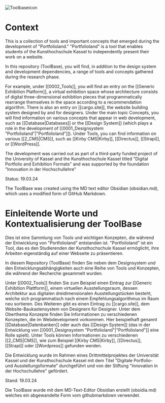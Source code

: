 
![Toolbaseicon](https://github.com/portfolioland-a-1/portfolioland-toolbase/assets/170711089/02f32c76-6ee1-4252-9f61-a2e1ac41aaf7)

# Context
This is a collection of tools and important concepts that emerged during the development of "Portfolioland." "Portfolioland" is a tool that enables students of the Kunsthochschule Kassel to independently present their work on a website.

In this repository (ToolBase), you will find, in addition to the design system and development dependencies, a range of tools and concepts gathered during the research phase.

For example, under [[0002_Tools]], you will find an entry on the [[Generic Exhibition Platform]], a virtual exhibition space whose architecture consists of digital three-dimensional exhibition pieces that programmatically rearrange themselves in the space according to a recommendation algorithm. There is also an entry on [[cargo.site]], the website building system designed by and for designers. Under the main topic Concepts, you will find information on various concepts that appear in web development, such as [[Database|Databases]] or the [[Design System]] (which plays a role in the development of [[0001_Designsystem "Portfolioland"|"Portfolioland"]]). Under Tools, you can find information on various [[2_CMS|CMS]], such as [[Kirby CMS|Kirby]], [[Directus]], [[Strapi]], or [[WordPress]].

The development was carried out as part of a third-party funded project of the University of Kassel and the Kunsthochschule Kassel titled "Digital Portfolio and Exhibition Formats" and was supported by the foundation "Innovation in der Hochschullehre"

Status: 19.03.24

The ToolBase was created using the MD text editor Obsidian (obsidian.md), which uses a modified form of GitHub Markdown.


# Einleitende Worte und Kontextualisierung der ToolBase

Dies ist eine Sammlung von Tools und wichtigen Konzepten, die während der Entwicklung von "Portfolioland" entstanden ist. "Portfolioland" ist ein Tool, das es den Studierenden der Kunsthochschule Kassel ermöglicht, ihre Arbeiten eigenständig auf einer Webseite zu präsentieren.

In diesem Repository (ToolBase) finden Sie neben dem Designsystem und den Entwicklungsabhängigkeiten auch eine Reihe von Tools und Konzepten, die während der Recherche gesammelt wurden.

Unter [[0002_Tools]] finden Sie zum Beispiel einen Eintrag zur [[Generic Exhibition Plattform]], einem virtuellen Ausstellungsraum, dessen Architektur aus digitalen dreidimensionalen Ausstellungstücken besteht, welche sich programmatisch nach einem Empfehlungsalgorithmus im Raum neu sortieren. 
Des Weiteren gibt es einen Eintrag zu [[cargo.site]], dem Website-Baukastensystem von Designern für Designer. Unter dem Oberthema Konzepte finden Sie Informationen zu verschiedenen Konzepten, die im Webdevelopment vorkommen. Hier beispielhaft genannt [[Database|Datenbanken]] oder auch das [[Design System]] (das in der Entwicklung von [[0001_Designsystem "Portfolioland"|"Portfolioland"]] eine Rolle spielt).
Unter Tools können Informationen zu verschiedenen [[2_CMS|CMS]], wie zum Beispiel [[Kirby CMS|Kirby]], [[Directus]], [[Strapi]] oder [[Wordpress]] gefunden werden.  

Die Entwicklung wurde im Rahmen eines Drittmittelprojektes der Universität Kassel und der Kunsthochschule Kassel mit dem Titel "Digitale Portfolio- und Ausstellungsformate" durchgeführt und von der Stiftung "Innovation in der Hochschullehre" gefördert.

Stand: 19.03.24

Die ToolBase wurde mit dem MD-Text-Editor Obsidian erstellt (obsidia.md) welches ein abgewandelte Form vom githubmarkdown verwendet.
